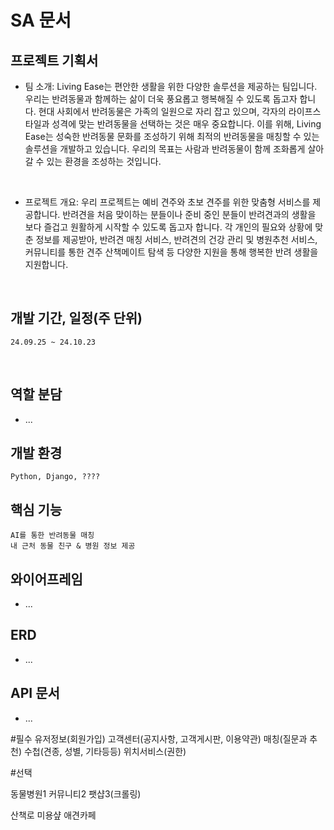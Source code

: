 # SA 문서
## 프로젝트 기획서
  - 팀 소개: Living Ease는 편안한 생활을 위한 다양한 솔루션을 제공하는 팀입니다. 우리는 반려동물과 함께하는 삶이 더욱 풍요롭고 행복해질 수 있도록 돕고자 합니다. 현대 사회에서 반려동물은 가족의 일원으로 자리 잡고 있으며, 각자의 라이프스타일과 성격에 맞는 반려동물을 선택하는 것은 매우 중요합니다. 이를 위해, Living Ease는 성숙한 반려동물 문화를 조성하기 위해 최적의 반려동물을 매칭할 수 있는 솔루션을 개발하고 있습니다. 우리의 목표는 사람과 반려동물이 함께 조화롭게 살아갈 수 있는 환경을 조성하는 것입니다.
  
  <br/>

  - 프로젝트 개요: 우리 프로젝트는 예비 견주와 초보 견주를 위한 맞춤형 서비스를 제공합니다. 반려견을 처음 맞이하는 분들이나 준비 중인 분들이 반려견과의 생활을 보다 즐겁고 원활하게 시작할 수 있도록 돕고자 합니다. 각 개인의 필요와 상황에 맞춘 정보를 제공받아, 반려견 매칭 서비스, 반려견의 건강 관리 및 병원추천 서비스, 커뮤니티를 통한 견주 산책메이트 탐색 등 다양한 지원을 통해 행복한 반려 생활을 지원합니다.

  <br/>

## 개발 기간, 일정(주 단위)
    24.09.25 ~ 24.10.23

  <br/>












## 역할 분담
  - ...



## 개발 환경
    Python, Django, ????



## 핵심 기능
    AI를 통한 반려동물 매칭
    내 근처 동물 친구 & 병원 정보 제공



## 와이어프레임
  - ...



## ERD
  - ...



## API 문서
  - ...






#필수
유저정보(회원가입)
고객센터(공지사항, 고객게시판, 이용약관)
매칭(질문과 추천)
수첩(견종, 성별, 기타등등)
위치서비스(권한)

#선택

동물병원1
커뮤니티2
팻샵3(크롤링)

산책로
미용샾
애견카페